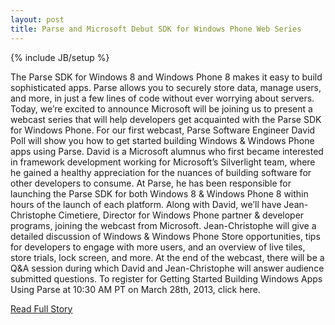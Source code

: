 ```yaml
---
layout: post
title: Parse and Microsoft Debut SDK for Windows Phone Web Series
---
```

{% include JB/setup %}<p>  The Parse SDK for Windows 8 and Windows Phone 8 makes it easy to build sophisticated apps.  Parse allows you to securely store data, manage users, and more, in just a few lines of code without ever worrying about servers.  Today, we’re excited to announce Microsoft will be joining us to present a webcast series that will help developers get acquainted with the Parse SDK for Windows Phone.  For our first webcast, Parse Software Engineer David Poll will show you how to get started building Windows & Windows Phone apps using Parse.  David is a Microsoft alumnus who first became interested in framework development working for Microsoft’s Silverlight team, where he gained a healthy appreciation for the nuances of building software for other developers to consume.  At Parse, he has been responsible for launching the Parse SDK for both Windows 8 & Windows Phone 8 within hours of the launch of each platform.  Along with David, we’ll have Jean-Christophe Cimetiere, Director for Windows Phone partner & developer programs, joining the webcast from Microsoft.  Jean-Christophe will give a detailed discussion of Windows & Windows Phone Store opportunities, tips for developers to engage with more users, and an overview of live tiles, store trials, lock screen, and more.  At the end of the webcast, there will be a Q&A session during which David and Jean-Christophe will answer audience submitted questions.  To register for Getting Started Building Windows Apps Using Parse at 10:30 AM PT on March 28th, 2013, click here.<br />
<p><a href="http://blog.parse.com/2013/03/07/parse-and-microsoft-debut-windows-sdk-web-series/">Read Full Story</a></p>
